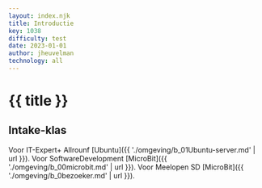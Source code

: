 ```yaml
---
layout: index.njk
title: Introductie
key: 1038
difficulty: test
date: 2023-01-01
author: jheuvelman
technology: all
---
```



# {{ title }}



## Intake-klas
> 
Voor IT-Expert+ Allrounf [Ubuntu]({{ './omgeving/b_01Ubuntu-server.md' | url }}).
Voor SoftwareDevelopment [MicroBit]({{ './omgeving/b_00microbit.md' | url }}).
Voor Meelopen SD         [MicroBit]({{ './omgeving/b_0bezoeker.md' | url }}).

